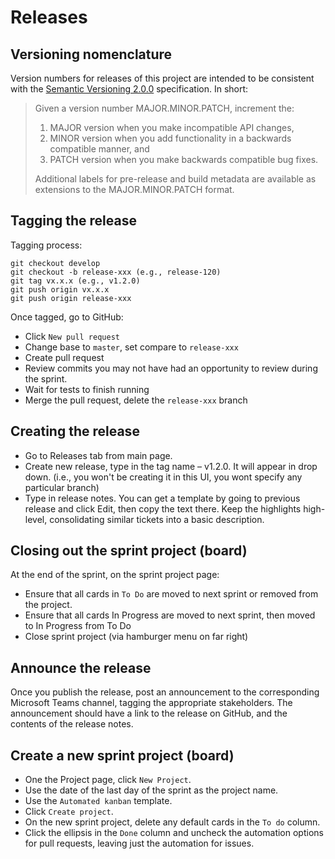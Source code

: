 # Releases

## Versioning nomenclature

Version numbers for releases of this project are intended to be consistent with the [Semantic Versioning 2.0.0](https://semver.org/) specification. In short:

> Given a version number MAJOR.MINOR.PATCH, increment the:
>
> 1. MAJOR version when you make incompatible API changes,
> 1. MINOR version when you add functionality in a backwards compatible manner, and
> 1. PATCH version when you make backwards compatible bug fixes.
>
> Additional labels for pre-release and build metadata are available as extensions to the MAJOR.MINOR.PATCH format.

## Tagging the release

Tagging process:

```
git checkout develop
git checkout -b release-xxx (e.g., release-120)
git tag vx.x.x (e.g., v1.2.0)
git push origin vx.x.x
git push origin release-xxx
```

Once tagged, go to GitHub:

- Click `New pull request`
- Change base to `master`, set compare to `release-xxx`
- Create pull request
- Review commits you may not have had an opportunity to review during the sprint.
- Wait for tests to finish running
- Merge the pull request, delete the `release-xxx` branch

## Creating the release

- Go to Releases tab from main page.
- Create new release, type in the tag name – v1.2.0. It will appear in drop down. (i.e., you won't be creating it in this UI, you wont specify any particular branch)
- Type in release notes. You can get a template by going to previous release and click Edit, then copy the text there. Keep the highlights high-level, consolidating similar tickets into a basic description.

## Closing out the sprint project (board)

At the end of the sprint, on the sprint project page:

- Ensure that all cards in `To Do` are moved to next sprint or removed from the project.
- Ensure that all cards In Progress are moved to next sprint, then moved to In Progress from To Do
- Close sprint project (via hamburger menu on far right)

## Announce the release

Once you publish the release, post an announcement to the corresponding Microsoft Teams channel, tagging the appropriate stakeholders. The announcement should have a link to the release on GitHub, and the contents of the release notes.

## Create a new sprint project (board)

- One the Project page, click `New Project`.
- Use the date of the last day of the sprint as the project name.
- Use the `Automated kanban` template.
- Click `Create project`.
- On the new sprint project, delete any default cards in the `To do` column.
- Click the ellipsis in the `Done` column and uncheck the automation options for pull requests, leaving just the automation for issues.

